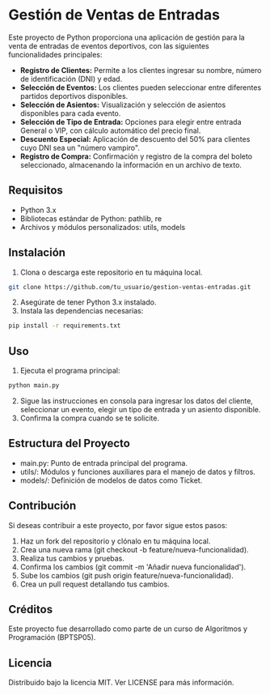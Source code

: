 # Gestión de Ventas de Entradas
Este proyecto de Python proporciona una aplicación de gestión para la venta de entradas de eventos deportivos, con las siguientes funcionalidades principales:
- **Registro de Clientes:** Permite a los clientes ingresar su nombre, número de identificación (DNI) y edad.
- **Selección de Eventos:** Los clientes pueden seleccionar entre diferentes partidos deportivos disponibles.
- **Selección de Asientos:** Visualización y selección de asientos disponibles para cada evento.
- **Selección de Tipo de Entrada:** Opciones para elegir entre entrada General o VIP, con cálculo automático del precio final.
- **Descuento Especial:** Aplicación de descuento del 50% para clientes cuyo DNI sea un "número vampiro".
- **Registro de Compra:** Confirmación y registro de la compra del boleto seleccionado, almacenando la información en un archivo de texto.

## Requisitos
- Python 3.x
- Bibliotecas estándar de Python: pathlib, re
- Archivos y módulos personalizados: utils, models

## Instalación
1. Clona o descarga este repositorio en tu máquina local.
```bash
git clone https://github.com/tu_usuario/gestion-ventas-entradas.git
```
2. Asegúrate de tener Python 3.x instalado.
3. Instala las dependencias necesarias:
```bash
pip install -r requirements.txt
```

## Uso
1. Ejecuta el programa principal:
```bash
python main.py
```
2. Sigue las instrucciones en consola para ingresar los datos del cliente, seleccionar un evento, elegir un tipo de entrada y un asiento disponible.
3. Confirma la compra cuando se te solicite.

## Estructura del Proyecto
- main.py: Punto de entrada principal del programa.
- utils/: Módulos y funciones auxiliares para el manejo de datos y filtros.
- models/: Definición de modelos de datos como Ticket.

## Contribución
Si deseas contribuir a este proyecto, por favor sigue estos pasos:
1. Haz un fork del repositorio y clónalo en tu máquina local.
2. Crea una nueva rama (git checkout -b feature/nueva-funcionalidad).
3. Realiza tus cambios y pruebas.
4. Confirma los cambios (git commit -m 'Añadir nueva funcionalidad').
5. Sube los cambios (git push origin feature/nueva-funcionalidad).
6. Crea un pull request detallando tus cambios.

## Créditos
Este proyecto fue desarrollado como parte de un curso de Algoritmos y Programación (BPTSP05).

## Licencia
Distribuido bajo la licencia MIT. Ver LICENSE para más información.